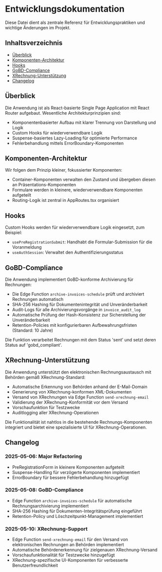 
# Entwicklungsdokumentation

Diese Datei dient als zentrale Referenz für Entwicklungspraktiken und wichtige Änderungen im Projekt.

## Inhaltsverzeichnis
- [Überblick](#überblick)
- [Komponenten-Architektur](#komponenten-architektur)
- [Hooks](#hooks)
- [GoBD-Compliance](#gobd-compliance)
- [XRechnung-Unterstützung](#xrechnung-unterstützung)
- [Changelog](#changelog)

## Überblick
Die Anwendung ist als React-basierte Single Page Application mit React Router aufgebaut. 
Wesentliche Architekturprinzipien sind:
- Komponentenbasierter Aufbau mit klarer Trennung von Darstellung und Logik
- Custom Hooks für wiederverwendbare Logik
- Suspense-basiertes Lazy-Loading für optimierte Performance
- Fehlerbehandlung mittels ErrorBoundary-Komponenten

## Komponenten-Architektur
Wir folgen dem Prinzip kleiner, fokussierter Komponenten:
- Container-Komponenten verwalten den Zustand und übergeben diesen an Präsentations-Komponenten
- Formulare werden in kleinere, wiederverwendbare Komponenten aufgeteilt
- Routing-Logik ist zentral in AppRoutes.tsx organisiert

## Hooks
Custom Hooks werden für wiederverwendbare Logik eingesetzt, zum Beispiel:
- `usePreRegistrationSubmit`: Handhabt die Formular-Submission für die Voranmeldung
- `useAuthSession`: Verwaltet den Authentifizierungsstatus

## GoBD-Compliance
Die Anwendung implementiert GoBD-konforme Archivierung für Rechnungen:
- Die Edge Function `archive-invoices-schedule` prüft und archiviert Rechnungen automatisch
- SHA-256 Hashing für Dokumentenintegrität und Unveränderbarkeit
- Audit-Logs für alle Archivierungsvorgänge in `invoice_audit_log`
- Automatische Prüfung der Hash-Konsistenz zur Sicherstellung der Unveränderbarkeit
- Retention-Policies mit konfigurierbaren Aufbewahrungsfristen (Standard: 10 Jahre)

Die Funktion verarbeitet Rechnungen mit dem Status 'sent' und setzt deren Status auf 'gobd_compliant'.

## XRechnung-Unterstützung
Die Anwendung unterstützt den elektronischen Rechnungsaustausch mit Behörden gemäß XRechnung-Standard:
- Automatische Erkennung von Behörden anhand der E-Mail-Domain
- Generierung von XRechnung-konformen XML-Dokumenten
- Versand von XRechnungen via Edge Function `send-xrechnung-email`
- Validierung der XRechnung-Konformität vor dem Versand
- Vorschaufunktion für Testzwecke
- Auditlogging aller XRechnung-Operationen

Die Funktionalität ist nahtlos in die bestehende Rechnungs-Komponenten integriert und bietet eine spezialisierte UI für XRechnung-Operationen.

## Changelog
### 2025-05-06: Major Refactoring
- PreRegistrationForm in kleinere Komponenten aufgeteilt
- Suspense-Handling für verzögerte Komponenten implementiert
- ErrorBoundary für bessere Fehlerbehandlung hinzugefügt

### 2025-05-08: GoBD-Compliance
- Edge Function `archive-invoices-schedule` für automatische Rechnungsarchivierung implementiert
- SHA-256 Hashing für Dokumenten-Integritätsprüfung eingeführt
- Retention-Policy und Löschzeitpunkt-Management implementiert

### 2025-05-10: XRechnung-Support
- Edge Function `send-xrechnung-email` für den Versand von elektronischen Rechnungen an Behörden implementiert
- Automatische Behördenerkennung für zielgenauen XRechnung-Versand
- Vorschaufunktionalität für Testzwecke hinzugefügt
- XRechnung-spezifische UI-Komponenten für verbesserte Benutzerfreundlichkeit
